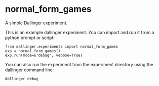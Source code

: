 # normal_form_games

A simple Dallinger experiment.

This is an example dallinger experiment. You can import and run it from a
python prompt or script:

    from dallinger.experiments import normal_form_games
    exp = normal_form_games()
    exp.run(mode=u'debug', vebose=True)

You can also run the experiment from the experiment directory using the
dallinger command line:

    dallinger debug
